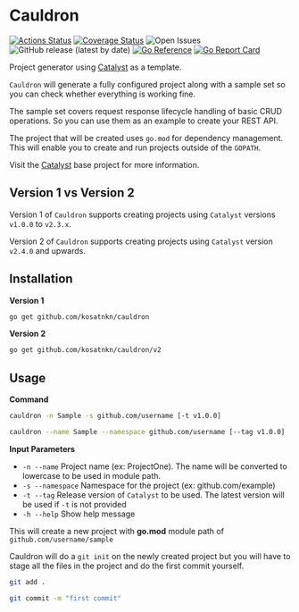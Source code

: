 # Cauldron

[![Actions Status](https://github.com/kosatnkn/cauldron/workflows/CI/badge.svg)](https://github.com/kosatnkn/cauldron/actions)
[![Coverage Status](https://coveralls.io/repos/github/kosatnkn/cauldron/badge.svg?branch=master)](https://coveralls.io/github/kosatnkn/cauldron?branch=master)
![Open Issues](https://img.shields.io/github/issues/kosatnkn/cauldron)
![GitHub release (latest by date)](https://img.shields.io/github/v/release/kosatnkn/cauldron)
[![Go Reference](https://pkg.go.dev/badge/github.com/kosatnkn/cauldron/v2.svg)](https://pkg.go.dev/github.com/kosatnkn/cauldron/v2)
[![Go Report Card](https://goreportcard.com/badge/github.com/kosatnkn/cauldron)](https://goreportcard.com/report/github.com/kosatnkn/cauldron)

Project generator using [Catalyst](https://github.com/kosatnkn/catalyst) as a template.

`Cauldron` will generate a fully configured project along with a sample set so you can check whether everything is working fine.

The sample set covers request response lifecycle handling of basic CRUD operations. So you can use them as an example to create your REST API.

The project that will be created uses `go.mod` for dependency management. This will enable you to create and run projects outside of the `GOPATH`.

Visit the [Catalyst](https://github.com/kosatnkn/catalyst) base project for more information.

## Version 1 vs Version 2
Version 1 of `Cauldron` supports creating projects using `Catalyst` versions `v1.0.0` to `v2.3.x`.

Version 2 of `Cauldron` supports creating projects using `Catalyst` version `v2.4.0` and upwards.

## Installation

**Version 1**
```bash
go get github.com/kosatnkn/cauldron
```

**Version 2**
```bash
go get github.com/kosatnkn/cauldron/v2
```

## Usage

**Command**
```bash
cauldron -n Sample -s github.com/username [-t v1.0.0]
```
```bash
cauldron --name Sample --namespace github.com/username [--tag v1.0.0]
```

**Input Parameters**
- `-n --name` Project name (ex: ProjectOne). The name will be converted to lowercase to be used in module path.
- `-s --namespace` Namespace for the project (ex: github.com/example)
- `-t --tag` Release version of `Catalyst` to be used. The latest version will be used if `-t` is not provided
- `-h --help` Show help message

This will create a new project with **go.mod** module path of `github.com/username/sample`

Cauldron will do a `git init` on the newly created project but you will have to stage all the files in the project and do the first commit yourself.
```bash
git add .

git commit -m "first commit"
```
